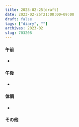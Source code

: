 ```yaml
---
title: 2023-02-25[draft]
date: 2023-02-25T21:00:00+09:00
draft: false
tags: ["diary", ""]
archives: 2023-02
slug: 703208
---
```

#### 午前
- 
#### 午後
- 
#### 体調
- 
#### その他